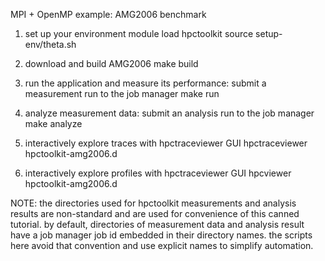 MPI + OpenMP example: AMG2006 benchmark

1. set up your environment
	module load hpctoolkit
	source setup-env/theta.sh

2. download and build AMG2006
	make build

3. run the application and measure its performance: submit a measurement run to the job manager
	make run

4. analyze measurement data: submit an analysis run to the job manager
	make analyze

5. interactively explore traces with hpctraceviewer GUI
   	hpctraceviewer hpctoolkit-amg2006.d

6. interactively explore profiles with hpctraceviewer GUI
   	hpcviewer hpctoolkit-amg2006.d

NOTE: the directories used for hpctoolkit measurements and analysis results are non-standard
      and are used for convenience of this canned tutorial. by default, directories of 
      measurement data and analysis result have a job manager job id embedded in their
      directory names. the scripts here avoid that convention and use explicit names to 
      simplify automation. 
